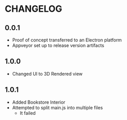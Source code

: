 # CHANGELOG

## 0.0.1
* Proof of concept transferred to an Electron platform
* Appveyor set up to release version artifacts

## 1.0.0
* Changed UI to 3D Rendered view

## 1.0.1
* Added Bookstore Interior
* Attempted to split main.js into multiple files
  * It failed

